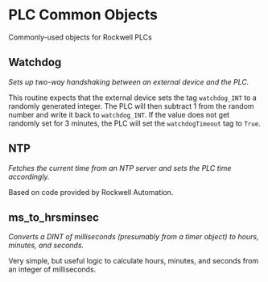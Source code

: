 # PLC Common Objects

Commonly-used objects for Rockwell PLCs

## Watchdog

*Sets up two-way handshaking between an external device and the PLC.*

This routine expects that the external device sets the tag `watchdog_INT` to a randomly generated integer. The PLC will then subtract 1 from the random number and write it back to `watchdog_INT`. If the value does not get randomly set for 3 minutes, the PLC will set the `watchdogTimeout` tag to `True`.

## NTP

*Fetches the current time from an NTP server and sets the PLC time accordingly.*

Based on code provided by Rockwell Automation.

## ms_to_hrsminsec

*Converts a DINT of milliseconds (presumably from a timer object) to hours, minutes, and seconds.*

Very simple, but useful logic to calculate hours, minutes, and seconds from an integer of milliseconds.
